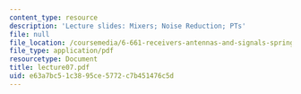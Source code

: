 ```yaml
---
content_type: resource
description: 'Lecture slides: Mixers; Noise Reduction; PTs'
file: null
file_location: /coursemedia/6-661-receivers-antennas-and-signals-spring-2003/e63a7bc51c3895ce5772c7b451476c5d_lecture07.pdf
file_type: application/pdf
resourcetype: Document
title: lecture07.pdf
uid: e63a7bc5-1c38-95ce-5772-c7b451476c5d
---
```

